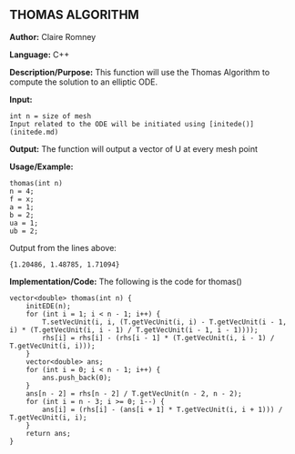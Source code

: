 ## THOMAS ALGORITHM

**Author:** Claire Romney

**Language:** C++

**Description/Purpose:** This function will use the Thomas Algorithm to compute the solution to an elliptic ODE.

**Input:**

	int n = size of mesh
	Input related to the ODE will be initiated using [initede()](initede.md)
	
	
**Output:** The function will output a vector<double> of U at every mesh point

**Usage/Example:**

	thomas(int n)
	n = 4;
	f = x;
	a = 1;
	b = 2;
	ua = 1;
	ub = 2;

Output from the lines above:

	{1.20486, 1.48785, 1.71094}
    
**Implementation/Code:** The following is the code for thomas()

	vector<double> thomas(int n) {
		initEDE(n);
		for (int i = 1; i < n - 1; i++) {
			T.setVecUnit(i, i, (T.getVecUnit(i, i) - T.getVecUnit(i - 1, i) * (T.getVecUnit(i, i - 1) / T.getVecUnit(i - 1, i - 1))));
			rhs[i] = rhs[i] - (rhs[i - 1] * (T.getVecUnit(i, i - 1) / T.getVecUnit(i, i)));
		}
		vector<double> ans;
		for (int i = 0; i < n - 1; i++) {
			ans.push_back(0);
		}
		ans[n - 2] = rhs[n - 2] / T.getVecUnit(n - 2, n - 2);
		for (int i = n - 3; i >= 0; i--) {
			ans[i] = (rhs[i] - (ans[i + 1] * T.getVecUnit(i, i + 1))) / T.getVecUnit(i, i);
		}
		return ans;
	}
